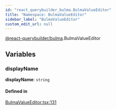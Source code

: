 ```yaml
---
id: "react_querybuilder_bulma.BulmaValueEditor"
title: "Namespace: BulmaValueEditor"
sidebar_label: "BulmaValueEditor"
custom_edit_url: null
---
```


[@react-querybuilder/bulma](../modules/react_querybuilder_bulma.md).BulmaValueEditor

## Variables

### displayName

 **displayName**: `string`

#### Defined in

[BulmaValueEditor.tsx:131](https://github.com/react-querybuilder/react-querybuilder/blob/55590db8/packages/bulma/src/BulmaValueEditor.tsx#L131)
